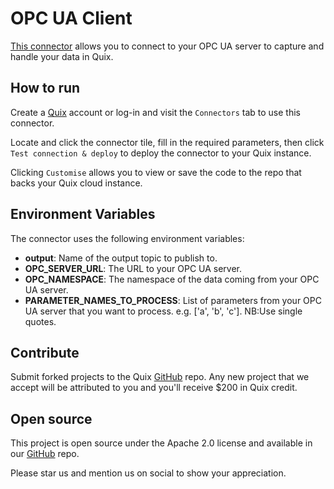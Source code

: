 # OPC UA Client

[This connector](https://github.com/quixio/quix-samples/tree/main/python/sources/opc_ua_client) allows you to connect to your OPC UA server to capture and handle your data in Quix.

## How to run

Create a [Quix](https://portal.cloud.quix.io/signup?utm_campaign=github) account or log-in and visit the `Connectors` tab to use this connector.

Locate and click the connector tile, fill in the required parameters, then click `Test connection & deploy` to deploy the connector to your Quix instance.

Clicking `Customise` allows you to view or save the code to the repo that backs your Quix cloud instance.

## Environment Variables

The connector uses the following environment variables:

- **output**: Name of the output topic to publish to.
- **OPC_SERVER_URL**: The URL to your OPC UA server.
- **OPC_NAMESPACE**: The namespace of the data coming from your OPC UA server.
- **PARAMETER_NAMES_TO_PROCESS**: List of parameters from your OPC UA server that you want to process. e.g. ['a', 'b', 'c']. NB:Use single quotes.


## Contribute

Submit forked projects to the Quix [GitHub](https://github.com/quixio/quix-samples) repo. Any new project that we accept will be attributed to you and you'll receive $200 in Quix credit.

## Open source

This project is open source under the Apache 2.0 license and available in our [GitHub](https://github.com/quixio/quix-samples) repo.

Please star us and mention us on social to show your appreciation.

